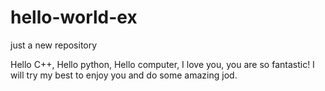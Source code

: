 # hello-world-ex
just a new repository


Hello C++, Hello python, Hello computer, I love you, you are so fantastic!
I will try my best to enjoy you and do some amazing jod.
